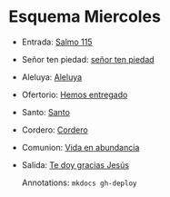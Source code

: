 # Esquema Miercoles

- Entrada: [Salmo 115](entrada/venimos_hoy_a_tu_altar.md)
- Señor ten piedad: [señor ten piedad](senior_ten_piedad/senior_2.md)
- Aleluya: [Aleluya](aleluya/aleluya_g.md)
- Ofertorio: [Hemos entregado](ofertorio/hemos_entregado.md)
- Santo: [Santo](santo/santo_1.md)
- Cordero: [Cordero](cordero/cordero_4.md)
- Comunion: [Vida en abundancia](comunion/estoy_a_la_puerta_y_llamo.md)
- Salida: [Te doy gracias Jesús](salida/ninia_que_nacio.md)

  Annotations:
  `mkdocs gh-deploy`

